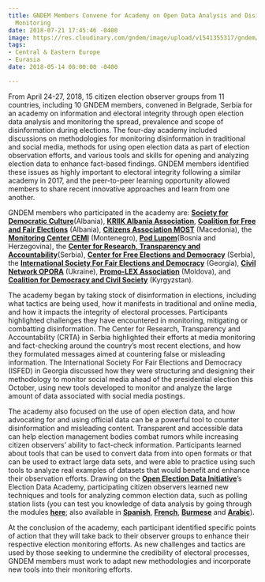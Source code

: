 ```yaml
---
title: GNDEM Members Convene for Academy on Open Data Analysis and Disinformation
  Monitoring
date: 2018-07-21 17:45:46 -0400
image: https://res.cloudinary.com/gndem/image/upload/v1541355317/gndem/gndem-members-convene-for-academy-1.jpg
tags:
- Central & Eastern Europe
- Eurasia
date: 2018-05-14 00:00:00 -0400

---
```

From April 24-27, 2018, 15 citizen election observer groups from 11 countries, including 10 GNDEM members, convened in Belgrade, Serbia for an academy on information and electoral integrity through open election data analysis and monitoring the spread, prevalence and scope of disinformation during elections. The four-day academy included discussions on methodologies for monitoring disinformation in traditional and social media, methods for using open election data as part of election observation efforts, and various tools and skills for opening and analyzing election data to enhance fact-based findings. GNDEM members identified these issues as highly important to electoral integrity following a similar academy in 2017, and the peer-to-peer learning opportunity allowed members to share recent innovative approaches and learn from one another.

GNDEM members who participated in the academy are: [**Society for Democratic Culture**](http://www.zgjedhje.al/faqe.php?id=1&l2=115&l3=46)(Albania), [**KRIIK Albania Association**](https://www.facebook.com/kriik.al/), [**Coalition for Free and Fair Elections**](http://www.kzln.org.al/) (Albania), [**Citizens Association MOST**](http://most.org.mk/) (Macedonia), the [**Monitoring Center CEMI**](http://cemi.org.me/en/) (Montenegro), [**Pod Lupom**](http://podlupom.org/v2/en)(Bosnia and Herzegovina), the [**Center for Research, Transparency and Accountability**](http://crta.rs/)(Serbia), [**Center for Free Elections and Democracy**](http://www.cesid.rs/) (Serbia), the [**International Society For Fair Elections and Democracy**](http://isfed.ge/) (Georgia), [**Civil Network OPORA**](https://www.oporaua.org/en) (Ukraine), [**Promo-LEX Association**](https://promolex.md/?lang=ro) (Moldova), and [**Coalition for Democracy and Civil Society**](http://coalition.kg/en/) (Kyrgyzstan).

The academy began by taking stock of disinformation in elections, including what tactics are being used, how it manifests in traditional and online media, and how it impacts the integrity of electoral processes. Participants highlighted challenges they have encountered in monitoring, mitigating or combatting disinformation. The Center for Research, Transparency and Accountability (CRTA) in Serbia highlighted their efforts at media monitoring and fact-checking around the country’s most recent elections, and how they formulated messages aimed at countering false or misleading information. The International Society For Fair Elections and Democracy (ISFED) in Georgia discussed how they were structuring and designing their methodology to monitor social media ahead of the presidential election this October, using new tools developed to monitor and analyze the large amount of data associated with social media postings.

The academy also focused on the use of open election data, and how advocating for and using official data can be a powerful tool to counter disinformation and misleading content. Transparent and accessible data can help election management bodies combat rumors while increasing citizen observers’ ability to fact-check information. Participants learned about tools that can be used to convert data from into open formats or that can be used to extract large data sets, and were able to practice using such tools to analyze real examples of datasets that would benefit and enhance their observation efforts. Drawing on the [**Open Election Data Initiative**](https://www.openelectiondata.net/en/)’s Election Data Academy, participating citizen observers learned new techniques and tools for analyzing common election data, such as polling station lists (you can test you knowledge of data analysis by going through the modules [**here**](https://openelectiondata.net/en/academy/); also available in [**Spanish**](https://openelectiondata.net/es/academy/), [**French**](https://openelectiondata.net/fr/academy/), [**Burmese**](https://openelectiondata.net/my/academy/) and [**Arabic**](https://openelectiondata.net/ar/academy/)).

At the conclusion of the academy, each participant identified specific points of action that they will take back to their observer groups to enhance their respective election monitoring efforts. As new challenges and tactics are used by those seeking to undermine the credibility of electoral processes, GNDEM members must work to adapt new methodologies and incorporate new tools into their monitoring efforts.